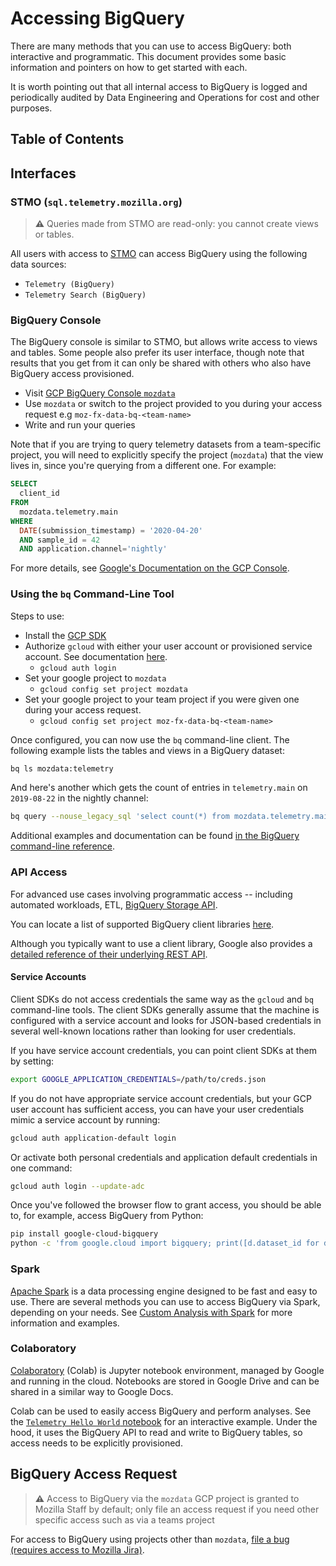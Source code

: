 # Accessing BigQuery

There are many methods that you can use to access BigQuery: both interactive and programmatic. This document provides some basic information and pointers on how to get started with each.

It is worth pointing out that all internal access to BigQuery is logged and periodically audited by Data Engineering and Operations for cost and other purposes.

## Table of Contents

<!-- toc -->

## Interfaces

### STMO (`sql.telemetry.mozilla.org`)

> **⚠** Queries made from STMO are read-only: you cannot create views or tables.

All users with access to [STMO](../../tools/stmo.md) can access BigQuery using the following data sources:

- `Telemetry (BigQuery)`
- `Telemetry Search (BigQuery)`

### BigQuery Console

The BigQuery console is similar to STMO, but allows write access to views and tables. Some
people also prefer its user interface, though note that results that you get from it can
only be shared with others who also have BigQuery access provisioned.

- Visit [GCP BigQuery Console `mozdata`](https://console.cloud.google.com/bigquery?project=mozdata)
- Use `mozdata` or switch to the project provided to you during your access request e.g `moz-fx-data-bq-<team-name>`
- Write and run your queries

Note that if you are trying to query telemetry datasets from a team-specific project,
you will need to explicitly specify
the project (`mozdata`) that the view lives in, since you're querying from a different one. For example:

```sql
SELECT
  client_id
FROM
  mozdata.telemetry.main
WHERE
  DATE(submission_timestamp) = '2020-04-20'
  AND sample_id = 42
  AND application.channel='nightly'
```

For more details, see [Google's Documentation on the GCP Console](https://cloud.google.com/bigquery/docs/bigquery-web-ui).

### Using the `bq` Command-Line Tool

Steps to use:

- Install the [GCP SDK](https://cloud.google.com/sdk/docs/install-sdk)
- Authorize `gcloud` with either your user account or provisioned service account. See documentation [here](https://cloud.google.com/sdk/docs/authorizing).
  - `gcloud auth login`
- Set your google project to `mozdata`
  - `gcloud config set project mozdata`
- Set your google project to your team project if you were given one during your access request.
  - `gcloud config set project moz-fx-data-bq-<team-name>`

Once configured, you can now use the `bq` command-line client. The following example
lists the tables and views in a BigQuery dataset:

```bash
bq ls mozdata:telemetry
```

And here's another which gets the count of entries in `telemetry.main` on `2019-08-22` in the nightly channel:

```bash
bq query --nouse_legacy_sql 'select count(*) from mozdata.telemetry.main where date(submission_timestamp) = "2019-08-22" and normalized_channel="nightly"'
```

Additional examples and documentation can be found [in the BigQuery command-line reference](https://cloud.google.com/bigquery/docs/bq-command-line-tool).

### API Access

For advanced use cases involving programmatic access -- including automated workloads, ETL, [BigQuery Storage API](https://cloud.google.com/bigquery/docs/reference/storage/).

You can locate a list of supported BigQuery client libraries [here](https://cloud.google.com/bigquery/docs/reference/libraries).

Although you typically want to use a client library, Google also provides a [detailed reference of their underlying REST API](https://cloud.google.com/bigquery/docs/reference/rest/).

#### Service Accounts

Client SDKs do not access credentials the same way as the `gcloud` and `bq`
command-line tools. The client SDKs generally assume that the machine is configured with
a service account and looks for JSON-based credentials in several well-known locations
rather than looking for user credentials.

If you have service account credentials, you can point client SDKs at them
by setting:

```bash
export GOOGLE_APPLICATION_CREDENTIALS=/path/to/creds.json
```

If you do not have appropriate service account credentials, but your GCP user
account has sufficient access, you can have your user credentials mimic a
service account by running:

```bash
gcloud auth application-default login
```

Or activate both personal credentials and application default credentials in one command:

```bash
gcloud auth login --update-adc
```

Once you've followed the browser flow to grant access, you should be able to,
for example, access BigQuery from Python:

```bash
pip install google-cloud-bigquery
python -c 'from google.cloud import bigquery; print([d.dataset_id for d in bigquery.Client().list_datasets()])'
```

### Spark

[Apache Spark](https://spark.apache.org/) is a data processing engine designed to be fast and easy to use. There are several methods you can use to access BigQuery via Spark, depending on your needs. See [Custom Analysis with Spark](../../tools/spark.md) for more information and examples.

### Colaboratory

[Colaboratory](https://colab.research.google.com) (Colab) is Jupyter notebook environment, managed by Google and running in the cloud. Notebooks are stored in Google Drive and can be shared in a similar way to Google Docs.

Colab can be used to easily access BigQuery and perform analyses. See the [`Telemetry Hello World` notebook](https://colab.research.google.com/drive/1uXmrPnqzDATiCVH2RNJKD8obIZuofFHx) for an interactive example. Under the hood, it uses the BigQuery API to read and write to BigQuery tables, so access needs to be explicitly provisioned.

## BigQuery Access Request

> **⚠** Access to BigQuery via the `mozdata` GCP project is granted to Mozilla Staff by default; only file an access request if you need other specific access such as via a teams project

For access to BigQuery using projects other than `mozdata`, [file a bug (requires access to Mozilla Jira)](https://mozilla-hub.atlassian.net/secure/CreateIssueDetails!init.jspa?pid=10058&issuetype=10007&priority=3&customfield_10014=DSRE-87&summary=BigQuery%20GCP%20Console%20and%20API%20Access%20for%20YOUR_EMAIL_HERE&description=My%20request%20information%0A%3D%3D%3D%3D%3D%3D%3D%3D%0Amozilla.com%20ldap%20login%3A%0Ateam%3A%0Aaccess%20required%3A%20BigQuery%20GCP%20console%20and%20API%20Access%3B%20ENTER%20OTHER%20ACCESS%20REQUESTS%20HERE%0A%0APost%20request%0A%3D%3D%3D%3D%3D%3D%3D%3D%0ASee%20GCP%20console%20and%20other%20access%20methods%20docs%20here%3A%20https%3A%2F%2Fdocs.telemetry.mozilla.org%2Fcookbooks%2Fbigquery).
